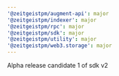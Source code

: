 ```yaml
---
'@zeitgeistpm/augment-api': major
'@zeitgeistpm/indexer': major
'@zeitgeistpm/rpc': major
'@zeitgeistpm/sdk': major
'@zeitgeistpm/utility': major
'@zeitgeistpm/web3.storage': major
---
```


Alpha release candidate 1 of sdk v2
